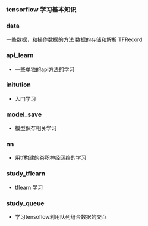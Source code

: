 ### tensorflow 学习基本知识### data一些数据，和操作数据的方法数据的存储和解析 TFRecord### api_learn* 一些单独的api方法的学习### initution* 入门学习### model_save* 模型保存相关学习### nn* 用tf构建的卷积神经网络的学习### study_tflearn* tflearn 学习### study_queue* 学习tensoflow利用队列组合数据的交互